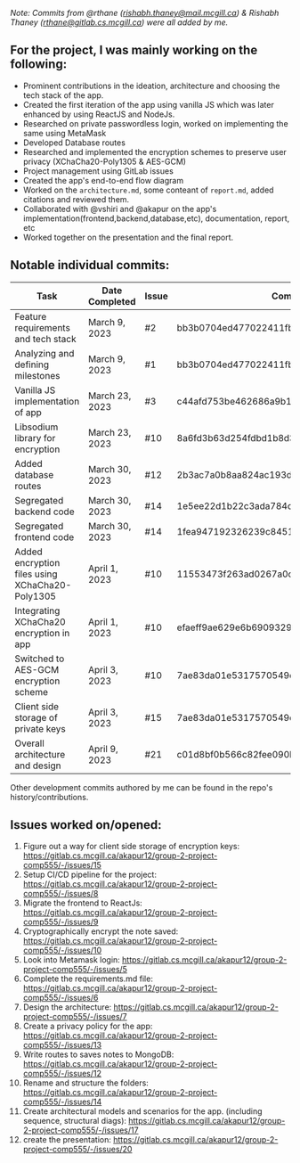 _Note: Commits from @rthane (rishabh.thaney@mail.mcgill.ca) & Rishabh Thaney (rthane@gitlab.cs.mcgill.ca) were all added by me._

## For the project, I was mainly working on the following:
- Prominent contributions in the ideation, architecture and choosing the tech stack of the app.
- Created the first iteration of the app using vanilla JS which was later enhanced by using ReactJS and NodeJs.
- Researched on private passwordless login, worked on implementing the same using MetaMask
- Developed Database routes
- Researched and implemented the encryption schemes to preserve user privacy (XChaCha20-Poly1305 & AES-GCM)
- Project management using GitLab issues
- Created the app's end-to-end flow diagram
- Worked on the `architecture.md`, some conteant of `report.md`, added citations and reviewed them.
- Collaborated with @vshiri and @akapur on the app's implementation(frontend,backend,database,etc), documentation, report, etc
- Worked together on the presentation and the final report.

## Notable individual commits:
| Task | Date Completed | Issue | Commit |
| ------ | ------ | ----- | ----- |
| Feature requirements and tech stack | March 9, 2023 | #2 | bb3b0704ed477022411fbf4cb5c4f81a4b7870b8 |
| Analyzing and defining milestones | March 9, 2023 | #1 | bb3b0704ed477022411fbf4cb5c4f81a4b7870b8 |
| Vanilla JS implementation of app | March 23, 2023 | #3 | c44afd753be462686a9b1e12fe976e60f4e32f8d |
| Libsodium library for encryption | March 23, 2023 | #10 | 8a6fd3b63d254fdbd1b8d351c8db506602d7c1df |
| Added database routes | March 30, 2023 | #12 | 2b3ac7a0b8aa824ac193ddab5dcfa44fdabe2491 |
| Segregated backend code | March 30, 2023 | #14 | 1e5ee22d1b22c3ada784c75f5eb96e1af07511e1 |
| Segregated frontend code | March 30, 2023 | #14 | 1fea947192326239c8451cf8d9786ae56065ded5 |
| Added encryption files using XChaCha20-Poly1305 | April 1, 2023 | #10 | 11553473f263ad0267a0c747b67f89d54671104c |
| Integrating XChaCha20 encryption in app | April 1, 2023 | #10 | efaeff9ae629e6b6909329f5305ac5ac4e121811 |
| Switched to AES-GCM encryption scheme | April 3, 2023 | #10 | 7ae83da01e5317570549dae57ea2a52c23115153 |
| Client side storage of private keys | April 3, 2023 | #15 | 7ae83da01e5317570549dae57ea2a52c23115153 |
| Overall architecture and design | April 9, 2023 | #21 | c01d8bf0b566c82fee090b13b08643b53e6d7749 |

Other development commits authored by me can be found in the repo's history/contributions.

## Issues worked on/opened:
1. Figure out a way for client side storage of encryption keys: https://gitlab.cs.mcgill.ca/akapur12/group-2-project-comp555/-/issues/15
2. Setup CI/CD pipeline for the project: https://gitlab.cs.mcgill.ca/akapur12/group-2-project-comp555/-/issues/8
3. Migrate the frontend to ReactJs: https://gitlab.cs.mcgill.ca/akapur12/group-2-project-comp555/-/issues/9
4. Cryptographically encrypt the note saved: https://gitlab.cs.mcgill.ca/akapur12/group-2-project-comp555/-/issues/10
5. Look into Metamask login: https://gitlab.cs.mcgill.ca/akapur12/group-2-project-comp555/-/issues/5
6. Complete the requirements.md file: https://gitlab.cs.mcgill.ca/akapur12/group-2-project-comp555/-/issues/6
7. Design the architecture: https://gitlab.cs.mcgill.ca/akapur12/group-2-project-comp555/-/issues/7
8. Create a privacy policy for the app: https://gitlab.cs.mcgill.ca/akapur12/group-2-project-comp555/-/issues/13
9. Write routes to saves notes to MongoDB: https://gitlab.cs.mcgill.ca/akapur12/group-2-project-comp555/-/issues/12
10. Rename and structure the folders: https://gitlab.cs.mcgill.ca/akapur12/group-2-project-comp555/-/issues/14
11. Create architectural models and scenarios for the app. (including sequence, structural diags): https://gitlab.cs.mcgill.ca/akapur12/group-2-project-comp555/-/issues/17
12. create the presentation: https://gitlab.cs.mcgill.ca/akapur12/group-2-project-comp555/-/issues/20

